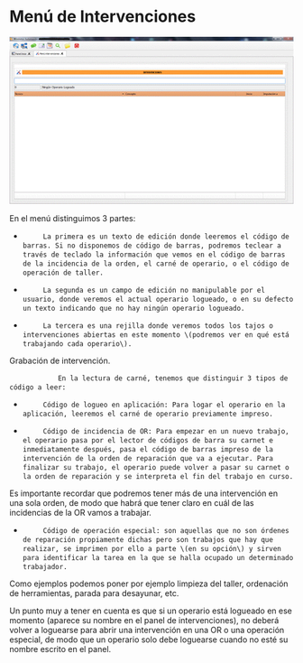 # Menú de Intervenciones





![](../.gitbook/assets/image%20%2863%29.png)

En el menú distinguimos 3 partes:

-          La primera es un texto de edición donde leeremos el código de barras. Si no disponemos de código de barras, podremos teclear a través de teclado la información que vemos en el código de barras de la incidencia de la orden, el carné de operario, o el código de operación de taller.

-          La segunda es un campo de edición no manipulable por el usuario, donde veremos el actual operario logueado, o en su defecto un texto indicando que no hay ningún operario logueado.

-          La tercera es una rejilla donde veremos todos los tajos o intervenciones abiertas en este momento \(podremos ver en qué está trabajando cada operario\).

Grabación de intervención.

                En la lectura de carné, tenemos que distinguir 3 tipos de código a leer:

-          Código de logueo en aplicación: Para logar el operario en la aplicación, leeremos el carné de operario previamente impreso.

-          Código de incidencia de OR: Para empezar en un nuevo trabajo, el operario pasa por el lector de códigos de barra su carnet e inmediatamente después, pasa el código de barras impreso de la intervención de la orden de reparación que va a ejecutar. Para finalizar su trabajo, el operario puede volver a pasar su carnet o la orden de reparación y se interpreta el fin del trabajo en curso.

Es importante recordar que podremos tener más de una intervención en una sola orden, de modo que habrá que tener claro en cuál de las incidencias de la OR vamos a trabajar.

-          Código de operación especial: son aquellas que no son órdenes de reparación propiamente dichas pero son trabajos que hay que realizar, se imprimen por ello a parte \(en su opción\) y sirven para identificar la tarea en la que se halla ocupado un determinado trabajador.

Como ejemplos podemos poner por ejemplo limpieza del taller, ordenación de herramientas, parada para desayunar, etc.

Un punto muy a tener en cuenta es que si un operario está logueado en ese momento \(aparece su nombre en el panel de intervenciones\), no deberá volver a loguearse para abrir una intervención en una OR o una operación especial, de modo que un operario solo debe loguearse cuando no esté su nombre escrito en el panel.

